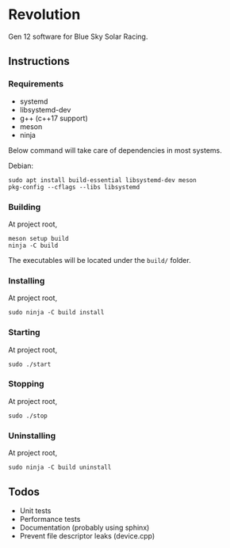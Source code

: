 # Revolution

Gen 12 software for Blue Sky Solar Racing.

## Instructions

### Requirements

- systemd
- libsystemd-dev
- g++ (c++17 support)
- meson
- ninja

Below command will take care of dependencies in most systems.

Debian:

```
sudo apt install build-essential libsystemd-dev meson
pkg-config --cflags --libs libsystemd
```

### Building

At project root,

```
meson setup build
ninja -C build
```

The executables will be located under the `build/` folder.

### Installing

At project root,

```
sudo ninja -C build install
```

### Starting

At project root,

```
sudo ./start
```

### Stopping

At project root,

```
sudo ./stop
```

### Uninstalling

At project root,

```
sudo ninja -C build uninstall
```

## Todos

- Unit tests
- Performance tests
- Documentation (probably using sphinx)
- Prevent file descriptor leaks (device.cpp)
